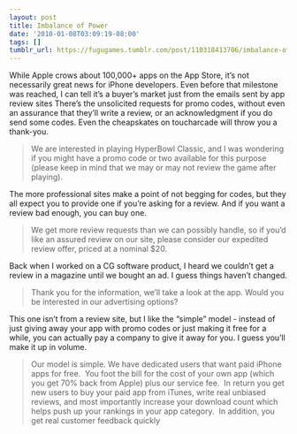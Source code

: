```yaml
---
layout: post
title: Imbalance of Power
date: '2010-01-08T03:09:19-08:00'
tags: []
tumblr_url: https://fugugames.tumblr.com/post/110318413706/imbalance-of-power
---
```

While Apple crows about 100,000+ apps on the App Store, it’s not necessarily great news for iPhone developers. Even before that milestone was reached, I can tell it’s a buyer’s market just from the emails sent by app review sites There’s the unsolicited requests for promo codes, without even an assurance that they’ll write a review, or an acknowledgment if you do send some codes. Even the cheapskates on toucharcade will throw you a thank-you.

> We are interested in playing HyperBowl Classic, and I was wondering if you might have a promo code or two available for this purpose (please keep in mind that we may or may not review the game after playing).

The more professional sites make a point of not begging for codes, but they all expect you to provide one if you’re asking for a review. And if you want a review bad enough, you can buy one.

> We get more review requests than we can possibly handle, so if you’d like an assured review on our site, please consider our expedited review offer, priced at a nominal $20.

Back when I worked on a CG software product, I heard we couldn’t get a review in a magazine until we bought an ad. I guess things haven’t changed.

> Thank you for the information, we’ll take a look at the app. Would you be interested in our advertising options?

This one isn’t from a review site, but I like the “simple” model - instead of just giving away your app with promo codes or just making it free for a while, you can actually pay a company to give it away for you. I guess you’ll make it up in volume.

> Our model is simple. We have dedicated users that want paid iPhone apps for free.&nbsp; You foot the bill for the cost of your own app (which you get 70% back from Apple) plus our service fee.&nbsp; In return you get new users to buy your paid app from iTunes, write real unbiased reviews, and most importantly increase your download count which helps push up your rankings in your app category.&nbsp; In addition, you get real customer feedback quickly

